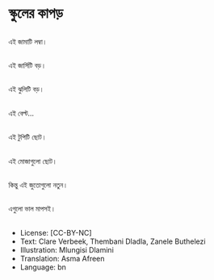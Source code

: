 # স্কুলের কাপড়

##
এই জামাটি লম্বা।

##
এই জার্সিটি বড়।

##
এই ঝুলিটি বড়।

##
এই বেল্ট...

##
এই টুপিটি ছোট।

##
এই মোজাগুলো ছোট।

##
কিন্তু এই জুতোগুলো নতুন।

##
এগুলো ভাল মাপসই।

##
* License: [CC-BY-NC]
* Text: Clare Verbeek, Thembani Dladla, Zanele Buthelezi
* Illustration: Mlungisi Dlamini
* Translation: Asma Afreen
* Language: bn
